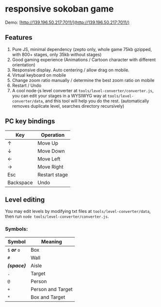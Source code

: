 # responsive sokoban game
Demo: [http://139.196.50.217:7011/](http://139.196.50.217:7011/)

## Features

1. Pure JS, minimal dependency (zepto only, whole game 75kb gzipped, with 800+ stages, only 35kb without stages)
1. Good gaming experience (Animations / Cartoon character with different orientation)
1. Responsive display. Auto centering / allow drag on mobile.
1. Virtual keyboard on mobile
1. Change zoom ratio manually / determine the best zoom ratio on mobile
1. Restart /  Undo
1. A cool node-js level converter at ```tools/level-converter/converter.js```, you can edit your stages in a WYSIWYG way at ```tools/level-converter/data```, and this tool will help you do the rest. (automatically removes duplicate level, searches directory recursively)

## PC key bindings

| Key  | Operation |
| ------------- | ------------- |
| ↑ | Move Up |
| ↓ | Move Down |
| ← | Move Left |
| → | Move Right |
| Esc | Restart stage |
| Backspace| Undo |


## Level editing

You may edit levels by modifying txt files at ```tools/level-converter/data```, then run ```node tools/level-converter/converter.js```.

### Symbols:

|Symbol|Meaning|
| ------------- | ------------- |
|```$``` ***or*** ```o```|Box|
|```#```|Wall|
|***(space)***|Aisle|
|```.``` |Target|
|```@``` |Person|
|```+```|Person and Target|
|```*``` |Box and Target|

